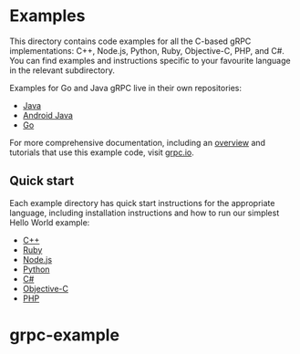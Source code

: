 # Examples

This directory contains code examples for all the C-based gRPC implementations: C++, Node.js, Python, Ruby, Objective-C, PHP, and C#. You can find examples and instructions specific to your
favourite language in the relevant subdirectory.

Examples for Go and Java gRPC live in their own repositories:

* [Java](https://github.com/grpc/grpc-java/tree/master/examples)
* [Android Java](https://github.com/grpc/grpc-java/tree/master/examples/android)
* [Go](https://github.com/grpc/grpc-go/tree/master/examples)

For more comprehensive documentation, including an [overview](https://grpc.io/docs/) and tutorials that use this example code, visit [grpc.io](https://grpc.io/docs/).

## Quick start

Each example directory has quick start instructions for the appropriate language, including installation instructions and how to run our simplest Hello World example:

* [C++](cpp)
* [Ruby](ruby)
* [Node.js](node)
* [Python](python/helloworld)
* [C#](csharp)
* [Objective-C](objective-c/helloworld)
* [PHP](php)



# grpc-example
